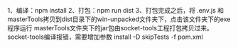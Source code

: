 1、编译：npm install
2、打包：npm run dist
3、打包完成之后，将 .env.js 和 masterTools拷贝到dist目录下的win-unpacked文件夹下，点击该文件夹下的exe程序运行
masterTools文件夹下的jar包由socket-tools工程打包拷贝过来。
socket-tools编译报错，需要增加参数 install -D skipTests -f pom.xml

